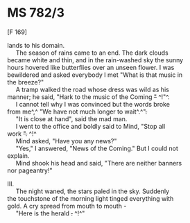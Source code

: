 # MS 782/3

[F 169]

lands to his domain. \
&nbsp;&nbsp;&nbsp;&nbsp;&nbsp;The season of rains came to an end. The dark clouds \
became white and thin, and in the rain-washed sky the sunny \
hours hovered like butterflies over an unseen flower. I was \
bewildered and asked everybody I met "What is that music in \
the breeze?" \
&nbsp;&nbsp;&nbsp;&nbsp;&nbsp;A tramp walked the road whose dress was wild as his \
manner; he said, "Hark to the music of the Coming ~~"~~ ^!"^. \
&nbsp;&nbsp;&nbsp;&nbsp;&nbsp;I cannot tell why I was convinced but the words broke \
from me^,^ "We have not much longer to wait^.^"~~.~~ \
&nbsp;&nbsp;&nbsp;&nbsp;&nbsp;"It is close at hand", said the mad man. \
&nbsp;&nbsp;&nbsp;&nbsp;&nbsp;I went to the office and boldly said to Mind, "Stop all \
work ~~".~~ ^!^ \
&nbsp;&nbsp;&nbsp;&nbsp;&nbsp;Mind asked, "Have you any news?" \
&nbsp;&nbsp;&nbsp;&nbsp;&nbsp;"Yes," I answered, "News of the Coming." But I could not \
explain. \
&nbsp;&nbsp;&nbsp;&nbsp;&nbsp;Mind shook his head and said, "There are neither banners \
nor pageantry!"

III. \
&nbsp;&nbsp;&nbsp;&nbsp;&nbsp;The night waned, the stars paled in the sky. Suddenly \
the touchstone of the morning light tinged everything with \
gold. A cry spread from mouth to mouth - \
&nbsp;&nbsp;&nbsp;&nbsp;&nbsp;"Here is the herald ~~.~~ ^!^"
